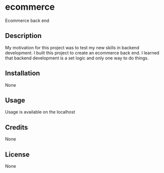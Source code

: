 # ecommerce
Ecommerce back end 

## Description
My motivation for this project was to test my new skills in backend development. I built this project to create an ecommerce back end. I learned that backend development is a set logic and only one way to do things. 

## Installation
None 

## Usage

Usage is available on the localhost 

## Credits

None 

## License

None
